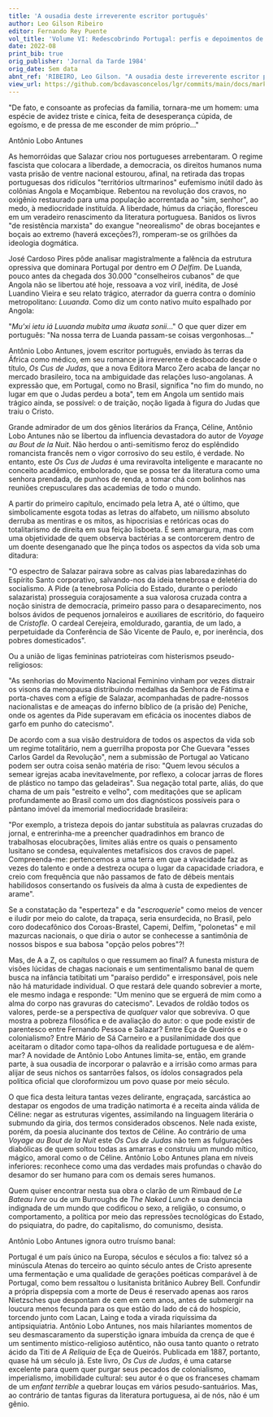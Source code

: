 ```yaml
---
title: 'A ousadia deste irreverente escritor português'
author: Leo Gilson Ribeiro
editor: Fernando Rey Puente
vol_title: 'Volume VI: Redescobrindo Portugal: perfis e depoimentos de alguns escritores portugueses'
date: 2022-08
print_bib: true
orig_publisher: 'Jornal da Tarde 1984'
orig_date: Sem data
abnt_ref: 'RIBEIRO, Leo Gilson. "A ousadia deste irreverente escritor português". In PUENTE, Fernando Rey (org.) <em>Volume 6: Redescobrindo Portugal: perfis e depoimentos de alguns escritores portugueses</em>, 2022. Publicação original: Jornal da Tarde 1984, Sem data. URL: <a href="yml_view_url">https://github.com/bcdavasconcelos/lgr/commits/main/docs/markdown/volume-6/05-antonio-lobo-antunes/00-a-ousadia-deste-irreverente-escritor-portugues</a>'
view_url: https://github.com/bcdavasconcelos/lgr/commits/main/docs/markdown/volume-6/05-antonio-lobo-antunes/00-a-ousadia-deste-irreverente-escritor-portugues
---
```


"De fato, e consoante as profecias da familia, tornara-me um homem: uma espécie de avidez triste e cínica, feita de desesperança cúpida, de egoísmo, e de pressa de me esconder de mim próprio..."

Antônio Lobo Antunes

As hemorróidas que Salazar criou nos portugueses arrebentaram. O regime fascista que colocara a liberdade, a democracia, os direitos humanos numa vasta prisão de ventre nacional estourou, afinal, na retirada das tropas portuguesas dos ridículos "territórios ultrmarinos" eufemismo inútil dado às colônias Angola e Moçambique. Rebentou na revolução dos cravos, no oxigênio restaurado para uma população acorrentada ao "sim, senhor", ao medo, à mediocridade instituída. A liberdade, húmus da criação, floresceu em um veradeiro renascimento da literatura portuguesa. Banidos os livros "de resistência marxista" do exangue "neorealismo" de obras bocejantes e boçais ao extremo (haverá exceções?), romperam-se os grilhões da ideologia dogmática.

José Cardoso Pires pôde analisar magistralmente a falência da estrutura opressiva que dominara Portugal por dentro em *O Delfim*. De Luanda, pouco antes da chegada dos 30.000 "conselheiros cubanos" de que Angola não se libertou até hoje, ressoava a voz viril, inédita, de José Luandino Vieira e seu relato trágico, aterrador da guerra contra o domínio metropolitano: *Luuanda*. Como diz um conto nativo muito espalhado por Angola:

"*Mu'xi ietu iá Luuanda mubita uma ikuata sonii*..." O que quer dizer em português: "Na nossa terra de Luanda passam-se coisas vergonhosas..."

Antônio Lobo Antunes, jovem escritor português, enviado às terras da África como médico, em seu romance já irreverente e desbocado desde o título, *Os Cus de Judas*, que a nova Editora Marco Zero acaba de lançar no mercado brasileiro, toca na ambiguidade das relações luso-angolanas. A expressão que, em Portugal, como no Brasil, significa "no fim do mundo, no lugar em que o Judas perdeu a bota", tem em Angola um sentido mais trágico ainda, se possível: o de traição, noção ligada à figura do Judas que traiu o Cristo.

Grande admirador de um dos gênios literários da França, Céline, Antônio Lobo Antunes não se libertou da influencia devastadora do autor de *Voyage au Bout de la Nuit*. Não herdou o anti-semitismo feroz do esplêndido romancista francês nem o vigor corrosivo do seu estilo, é verdade. No entanto, este *Os Cus de Judas* é uma reviravolta inteligente e maracante no conceito acadêmico, embolorado, que se possa ter da literatura como uma senhora prendada, de punhos de renda, a tomar chá com bolinhos nas reuniões crepusculares das academias de todo o mundo.

A partir do primeiro capítulo, encimado pela letra A, até o último, que simbolicamente esgota todas as letras do alfabeto, um niilismo absoluto derruba as mentiras e os mitos, as hipocrisias e retóricas ocas do totalitarismo de direita em sua feição lisboeta. É sem amargura, mas com uma objetividade de quem observa bactérias a se contorcerem dentro de um doente desenganado que lhe pinça todos os aspectos da vida sob uma ditadura:

"O espectro de Salazar pairava sobre as calvas pias labaredazinhas do Espírito Santo corporativo, salvando-nos da ideia tenebrosa e deletéria do socialismo. A Pide (a tenebrosa Polícia do Estado, durante o período salazarista) prosseguia corajosamente a sua valorosa cruzada contra a noção sinistra de democracia, primeiro passo para o desaparecimento, nos bolsos ávidos de pequenos jornaleiros e auxiliares de escritório, do faqueiro de C*ristofle.* O cardeal Cerejeira, emoldurado, garantia, de um lado, a perpetuidade da Conferência de São Vicente de Paulo, e, por inerência, dos pobres domesticados".

Ou a união de ligas femininas patrioteiras com histerismos pseudo-religiosos:

"As senhorias do Movimento Nacional Feminino vinham por vezes distrair os visons da menopausa distribuindo medalhas da Senhora de Fátima e porta-chaves com a efígie de Salazar, acompanhadas de padre-nossos nacionalistas e de ameaças do inferno bíblico de (a prisão de) Peniche, onde os agentes da Pide superavam em eficácia os inocentes diabos de garfo em punho do catecismo".

De acordo com a sua visão destruidora de todos os aspectos da vida sob um regime totalitário, nem a guerrilha proposta por Che Guevara "esses Carlos Gardel da Revolução", nem a submissão de Portugal ao Vaticano podem ser outra coisa senão matéria de riso: "Quem levou séculos a semear igrejas acaba inevitavelmente, por reflexo, a colocar jarras de flores de plástico no tampo das geladeiras". Sua negação total parte, aliás, do que chama de um país "estreito e velho", com meditações que se aplicam profundamente ao Brasil como um dos diagnósticos possíveis para o pântano imóvel da imemorial mediocridade brasileira:

"Por exemplo, a tristeza depois do jantar substituía as palavras cruzadas do jornal, e entrerinha-me a preencher quadradinhos em branco de trabalhosas elocubrações, limites aliás entre os quais o pensamento lusitano se condesa, equivalentes metafísicos dos cravos de papel. Compreenda-me: pertencemos a uma terra em que a vivacidade faz as vezes do talento e onde a destreza ocupa o lugar da capacidade criadora, e creio com frequência que não passamos de fato de débeis mentais habilidosos consertando os fusíveis da alma à custa de expedientes de arame".

Se a constatação da "esperteza" e da "*escroquerie*" como meios de vencer e iludir por meio do calote, da trapaça, seria ensurdecida, no Brasil, pelo coro dodecafônico dos Coroas-Brastel, Capemi, Delfim, "polonetas" e mil mazurcas nacionais, o que diria o autor se conhecesse a santimônia de nossos bispos e sua babosa "opção pelos pobres"?!

Mas, de A a Z, os capítulos o que ressumem ao final? A funesta mistura de visões lúcidas de chagas nacionais e um sentimentalismo banal de quem busca na infância tatibitati um "paraíso perdido" e irresponsável, pois nele não há maturidade individual. O que restará dele quando sobrevier a morte, ele mesmo indaga e responde: "Um menino que se erguerá de mim como a alma do corpo nas gravuras do catecismo". Levados de roldão todos os valores, perde-se a perspectiva de *qualquer* valor que sobreviva. O que mostra a pobreza filosófica e de avaliação do autor: o que pode existir de parentesco entre Fernando Pessoa e Salazar? Entre Eça de Queirós e o colonialismo? Entre Mário de Sá Carneiro e a pusilanimidade dos que aceitaram o ditador como tapa-olhos da realidade portuguesa e de além-mar? A novidade de Antônio Lobo Antunes limita-se, então, em grande parte, à sua ousadia de incorporar o palavrão e a irrisão como armas para alijar de seus nichos os santarrões falsos, os ídolos consagrados pela política oficial que cloroformizou um povo quase por meio século.

O que fica desta leitura tantas vezes delirante, engraçada, sarcástica ao destapar os engodos de uma tradição natimorta é a receita ainda válida de Céline: negar as estruturas vigentes, assimilando na linguagem literária o submundo da giria, dos termos considerados obscenos. Nele nada existe, porém, da poesia alucinante dos textos de Céline. Ao contrário de uma *Voyage au Bout de la Nuit* este *Os Cus de Judas* não tem as fulgurações diabólicas de quem soltou todas as amarras e construiu um mundo mítico, mágico, amoral como o de Céline. Antônio Lobo Antunes plana em níveis inferiores: reconhece como uma das verdades mais profundas o chavão do desamor do ser humano para com os demais seres humanos.

Quem quiser encontrar nesta sua obra o clarão de um Rimbaud de *Le Bateau Ivre* ou de um Burroughs de *The Naked Lunch* e sua denúncia indignada de um mundo que codificou o sexo, a religião, o consumo, o comportamento, a política por meio das repressões tecnológicas do Estado, do psiquiatra, do padre, do capitalismo, do comunismo, desista.

Antônio Lobo Antunes ignora outro truísmo banal:

Portugal é um país único na Europa, séculos e séculos a fio: talvez só a minúscula Atenas do terceiro ao quinto século antes de Cristo apresente uma fermentação e uma qualidade de gerações poéticas comparável à de Portugal, como bem ressaltou o lusitanista britânico Aubrey Bell. Confundir a própria dispepsia com a morte de Deus é reservado apenas aos raros Nietzsches que despontam de cem em cem anos, antes de submergir na loucura menos fecunda para os que estão do lado de cá do hospício, torcendo junto com Lacan, Laing e toda a virada riquíssima da antipsiquiatria. Antônio Lobo Antunes, nos mais hilariantes momentos de seu desmascaramento da superstição ignara imbuída da crença de que é um sentimento místico-religioso autêntico, não ousa tanto quanto o retrato ácido da Titi de *A Relíquia* de Eça de Queirós. Publicada em 1887, portanto, quase há um século já. Este livro, *Os Cus de Judas*, é uma catarse excelente para quem quer purgar seus pecados de colonialismo, imperialismo, imobilidade cultural: seu autor é o que os franceses chamam de um *enfant terrible* a quebrar louças em vários pesudo-santuários. Mas, ao contrário de tantas figuras da literatura portuguesa, ai de nós, não é um gênio.
